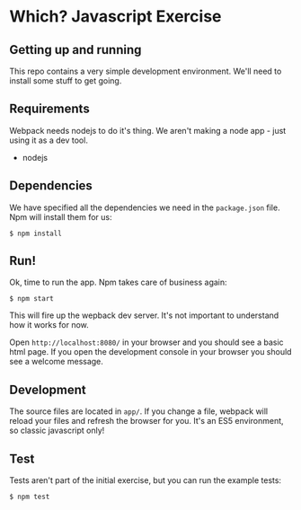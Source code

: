 # Which? Javascript Exercise

## Getting up and running

This repo contains a very simple development environment. We'll need to install some stuff to get going.

## Requirements

Webpack needs nodejs to do it's thing. We aren't making a node app - just using it as a dev tool.

* nodejs

## Dependencies

We have specified all the dependencies we need in the `package.json` file. Npm will install them for us:

`$ npm install`

## Run!

Ok, time to run the app. Npm takes care of business again:

`$ npm start`

This will fire up the wepback dev server. It's not important to understand how it works for now.

Open `http://localhost:8080/` in your browser and you should see a basic html page. If you open the development console in your browser you should see a welcome message.

## Development

The source files are located in `app/`. If you change a file, webpack will reload your files and refresh the browser for you. It's an ES5 environment, so classic javascript only!

## Test

Tests aren't part of the initial exercise, but you can run the example tests:

`$ npm test`
